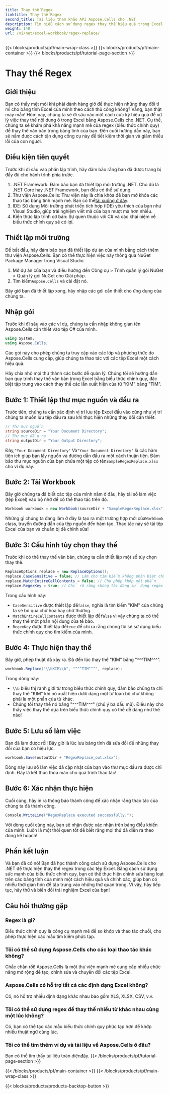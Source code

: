 ```yaml
---
title: Thay thế Regex
linktitle: Thay thế Regex
second_title: Tài liệu tham khảo API Aspose.Cells cho .NET
description: Tìm hiểu cách sử dụng regex thay thế hiệu quả trong Excel với Aspose.Cells cho .NET. Tăng năng suất và độ chính xác trong các tác vụ bảng tính của bạn.
weight: 140
url: /vi/net/excel-workbook/regex-replace/
---
```


{{< blocks/products/pf/main-wrap-class >}}
{{< blocks/products/pf/main-container >}}
{{< blocks/products/pf/tutorial-page-section >}}

# Thay thế Regex

## Giới thiệu

Bạn có thấy mệt mỏi khi phải dành hàng giờ để thực hiện những thay đổi tỉ mỉ cho bảng tính Excel của mình theo cách thủ công không? Vâng, bạn thật may mắn! Hôm nay, chúng ta sẽ đi sâu vào một cách cực kỳ hiệu quả để xử lý việc thay thế nội dung ô trong Excel bằng Aspose.Cells cho .NET. Cụ thể, chúng ta sẽ khám phá khả năng mạnh mẽ của regex (biểu thức chính quy) để thay thế văn bản trong bảng tính của bạn. Đến cuối hướng dẫn này, bạn sẽ nắm được cách tận dụng công cụ này để tiết kiệm thời gian và giảm thiểu lỗi của con người.

## Điều kiện tiên quyết

Trước khi đi sâu vào phần lập trình, hãy đảm bảo rằng bạn đã được trang bị đầy đủ cho hành trình phía trước.

1. .NET Framework: Đảm bảo bạn đã thiết lập môi trường .NET. Cho dù là .NET Core hay .NET Framework, bạn đều có thể sử dụng.
2. Thư viện Aspose.Cells: Thư viện này là chìa khóa để bạn mở khóa các thao tác bảng tính mạnh mẽ. Bạn có thể[tải xuống ở đây](https://releases.aspose.com/cells/net/).
3. IDE: Sử dụng Môi trường phát triển tích hợp (IDE) yêu thích của bạn như Visual Studio, giúp trải nghiệm viết mã của bạn mượt mà hơn nhiều.
4. Kiến thức lập trình cơ bản: Sự quen thuộc với C# và các khái niệm về biểu thức chính quy sẽ có lợi.

## Thiết lập môi trường

Để bắt đầu, hãy đảm bảo bạn đã thiết lập dự án của mình bằng cách thêm thư viện Aspose.Cells. Bạn có thể thực hiện việc này thông qua NuGet Package Manager trong Visual Studio.

1. Mở dự án của bạn và điều hướng đến Công cụ > Trình quản lý gói NuGet > Quản lý gói NuGet cho Giải pháp.
2.  Tìm kiếm`Aspose.Cells` và cài đặt nó.

Bây giờ bạn đã thiết lập xong, hãy nhập các gói cần thiết cho ứng dụng của chúng ta.

## Nhập gói

Trước khi đi sâu vào các ví dụ, chúng ta cần nhập không gian tên Aspose.Cells cần thiết vào tệp C# của mình.

```csharp
using System;
using Aspose.Cells;
```

Các gói này cho phép chúng ta truy cập vào các lớp và phương thức do Aspose.Cells cung cấp, giúp chúng ta thao tác với các tệp Excel một cách hiệu quả.

Hãy chia nhỏ mọi thứ thành các bước dễ quản lý. Chúng tôi sẽ hướng dẫn bạn quy trình thay thế văn bản trong Excel bằng biểu thức chính quy, đặc biệt tập trung vào cách thay thế các lần xuất hiện của từ "KIM" bằng "TIM".

## Bước 1: Thiết lập thư mục nguồn và đầu ra

Trước tiên, chúng ta cần xác định vị trí lưu tệp Excel đầu vào cũng như vị trí chúng ta muốn lưu tệp đầu ra sau khi thực hiện những thay đổi cần thiết.

```csharp
// Thư mục nguồn
string sourceDir = "Your Document Directory";
// Thư mục đầu ra
string outputDir = "Your Output Directory";
```

 Đây,`"Your Document Directory"` Và`"Your Document Directory"` là các hàm tiện ích giúp bạn lấy nguồn và đường dẫn đầu ra một cách thuận tiện. Đảm bảo thư mục nguồn của bạn chứa một tệp có tên`SampleRegexReplace.xlsx` cho ví dụ này.

## Bước 2: Tải Workbook

Bây giờ chúng ta đã biết các tệp của mình nằm ở đâu, hãy tải sổ làm việc (tệp Excel) vào bộ nhớ để có thể thao tác trên đó.

```csharp
Workbook workbook = new Workbook(sourceDir + "SampleRegexReplace.xlsx");
```

 Những gì chúng ta đang làm ở đây là tạo ra một trường hợp mới của`Workbook` class, truyền đường dẫn của tệp nguồn đến hàm tạo. Thao tác này sẽ tải tệp Excel của bạn và chuẩn bị để chỉnh sửa!

## Bước 3: Cấu hình tùy chọn thay thế

Trước khi có thể thay thế văn bản, chúng ta cần thiết lập một số tùy chọn thay thế.

```csharp
ReplaceOptions replace = new ReplaceOptions();
replace.CaseSensitive = false; // Làm cho tìm kiếm không phân biệt chữ hoa chữ thường
replace.MatchEntireCellContents = false; // Cho phép khớp một phần
replace.RegexKey = true; // Chỉ rõ rằng chúng tôi đang sử dụng regex
```

Trong cấu hình này:
- `CaseSensitive` được thiết lập để`false`, nghĩa là tìm kiếm "KIM" của chúng ta sẽ bỏ qua chữ hoa hay chữ thường.
- `MatchEntireCellContents` được thiết lập để`false` vì vậy chúng ta có thể thay thế một phần nội dung của tế bào.
- `RegexKey` được thiết lập để`true` để chỉ ra rằng chúng tôi sẽ sử dụng biểu thức chính quy cho tìm kiếm của mình.

## Bước 4: Thực hiện thay thế

Bây giờ, phép thuật đã xảy ra. Đã đến lúc thay thế "KIM" bằng "^^^TIM^^^".

```csharp
workbook.Replace("\\bKIM\\b", "^^^TIM^^^", replace);
```

Trong dòng này:
- `\\b` biểu thị ranh giới từ trong biểu thức chính quy, đảm bảo chúng ta chỉ thay thế "KIM" khi nó xuất hiện dưới dạng một từ toàn bộ chứ không phải là một phần của từ khác.
- Chúng tôi thay thế nó bằng "^^^TIM^^^" (chú ý ba dấu mũ). Điều này cho thấy việc thay thế dựa trên biểu thức chính quy có thể dễ dàng như thế nào!

## Bước 5: Lưu sổ làm việc

Bạn đã làm được rồi! Bây giờ là lúc lưu bảng tính đã sửa đổi để những thay đổi của bạn có hiệu lực.

```csharp
workbook.Save(outputDir + "RegexReplace_out.xlsx");
```

Dòng này lưu sổ làm việc đã cập nhật của bạn vào thư mục đầu ra được chỉ định. Đây là kết thúc thỏa mãn cho quá trình thao tác!

## Bước 6: Xác nhận thực hiện

Cuối cùng, hãy in ra thông báo thành công để xác nhận rằng thao tác của chúng ta đã thành công.

```csharp
Console.WriteLine("RegexReplace executed successfully.");
```

Với dòng cuối cùng này, bạn sẽ nhận được xác nhận trên bảng điều khiển của mình. Luôn là một thói quen tốt để biết rằng mọi thứ đã diễn ra theo đúng kế hoạch!

## Phần kết luận

Và bạn đã có nó! Bạn đã học thành công cách sử dụng Aspose.Cells cho .NET để thực hiện thay thế regex trong các tệp Excel. Bằng cách sử dụng sức mạnh của biểu thức chính quy, bạn có thể thực hiện chỉnh sửa hàng loạt trên các bảng tính của mình một cách hiệu quả và chính xác, giúp bạn có nhiều thời gian hơn để tập trung vào những thứ quan trọng. Vì vậy, hãy tiếp tục, hãy thử và biến đổi trải nghiệm Excel của bạn!

## Câu hỏi thường gặp 

### Regex là gì?  
Biểu thức chính quy là công cụ mạnh mẽ để so khớp và thao tác chuỗi, cho phép thực hiện các mẫu tìm kiếm phức tạp.

### Tôi có thể sử dụng Aspose.Cells cho các loại thao tác khác không?  
Chắc chắn rồi! Aspose.Cells là một thư viện mạnh mẽ cung cấp nhiều chức năng mở rộng để tạo, chỉnh sửa và chuyển đổi các tệp Excel.

### Aspose.Cells có hỗ trợ tất cả các định dạng Excel không?  
Có, nó hỗ trợ nhiều định dạng khác nhau bao gồm XLS, XLSX, CSV, v.v.

### Tôi có thể sử dụng regex để thay thế nhiều từ khác nhau cùng một lúc không?  
Có, bạn có thể tạo các mẫu biểu thức chính quy phức tạp hơn để khớp nhiều thuật ngữ cùng lúc.

### Tôi có thể tìm thêm ví dụ và tài liệu về Aspose.Cells ở đâu?  
Bạn có thể tìm thấy tài liệu toàn diện[đây](https://reference.aspose.com/cells/net/).
{{< /blocks/products/pf/tutorial-page-section >}}

{{< /blocks/products/pf/main-container >}}
{{< /blocks/products/pf/main-wrap-class >}}

{{< blocks/products/products-backtop-button >}}
